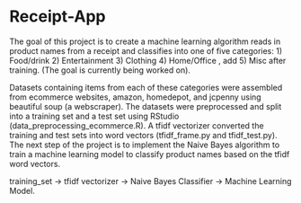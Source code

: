 # Receipt-App

The goal of this project is to create a machine learning algorithm reads in product names from a receipt and classifies into one of five categories: 1) Food/drink 2) Entertainment 3) Clothing 4) Home/Office , add 5) Misc after training.
(The goal is currently being worked on).

  Datasets containing items from each of these categories were assembled from ecommerce websites, amazon, homedepot, and jcpenny using beautiful soup (a webscraper). The datasets were preprocessed and split into a training set and a test set using RStudio (data_preprocessing_ecommerce.R). A tfidf vectorizer converted the training and test sets into word vectors (tfidf_frame.py and tfidf_test.py). The next step of the project is to implement the Naive Bayes algorithm to train a machine learning model to classify product names based on the tfidf word vectors.
  
training_set -> tfidf vectorizer -> Naive Bayes Classifier -> Machine Learning Model.



